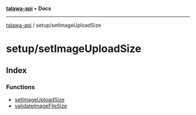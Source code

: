 [**talawa-api**](../../README.md) • **Docs**

***

[talawa-api](../../modules.md) / setup/setImageUploadSize

# setup/setImageUploadSize

## Index

### Functions

- [setImageUploadSize](functions/setImageUploadSize.md)
- [validateImageFileSize](functions/validateImageFileSize.md)
